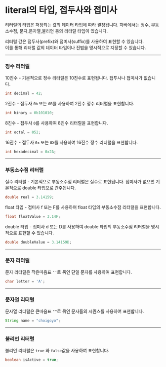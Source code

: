# literal의 타입, 접두사와 접미사

리터럴의 타입은 저장되는 값의 데이터 타입에 따라 결정됩니다.
자바에서는 정수, 부동소수점, 문자,문자열,불리언 등의 리터럴 타입이 있습니다.

리터럴 값은 접두사(prefix)와 접미사(suffix)를 사용하여 표현할 수 있습니다.<br>
이를 통해 리터럴 값의 데이터 타입이나 진법을 명시적으로 지정할 수 있습니다.

<hr>

### 정수 리터럴 
10진수 - 기본적으로 정수 리터럴은 10진수로 표현됩니다. 접투사나 접미사가 없습니다.
```java
int decimal = 42;
```
2진수 - 접두사 ```0b```  또는 ```0B```를 사용하여 2진수 정수 리터럴을 표현합니다.
```java
int binary = 0b101010;
```
8진수 - 접두사 ```0```를 사용하여 8진수 리터럴을 표현합니다.
```java
int octal = 052;
```
16진수 - 접두사 ```0x``` 또는 ```0X```를 사용하여 16진수 정수 리터럴을 표현합니다.
```java
int hexadecimal = 0x2A;
```
<hr>

### 부동소수점 리터럴

실수 리터럴 - 기본적으로 부동소수점 리터럴은 실수로 표현됩니다. 접미사가 없으면 기본적으로 double 타입으로 간주됩니다.
```java
double real = 3.14159;
```
float 타입 - 접미사 f 또는 F를 사용하여 float 타입의 부동소수점 리터럴을 표현합니다.
```java
float floatValue = 3.14F;
```
double 타입 - 접미사 d 또는 D를 사용하여 double 타입의 부동소수점 리터럴을 명시적으로 표현할 수 있습니다.
```java
double doubleValue = 3.14159D;
```

<hr>

### 문자 리터럴 
문자 리터럴은 작은따옴표 ```''```로 묶인 단일 문자를 사용하여 표현합니다.
```java
char letter = 'A';
```
<hr>

### 문자열 리터럴 
문자열 리터럴은 큰따옴표 ```""```로 묶인 문자들의 시퀀스를 사용하여 표현합니다.
```java
String name = "choigoyo";
```
<hr>

### 불리언 리터럴 
불리언 리터럴은 ```true``` 와 ```false```값을 사용하여 표현합니다.
```java
boolean isActive = true;
```